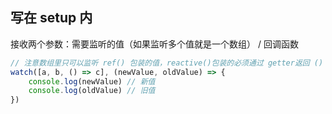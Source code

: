 ## 写在 setup 内

接收两个参数：需要监听的值（如果监听多个值就是一个数组） / 回调函数
```js
// 注意数组里只可以监听 ref() 包装的值，reactive()包装的必须通过 getter返回 () => c 
watch([a, b, () => c], (newValue, oldValue) => {
    console.log(newValue) // 新值
    console.log(oldValue) // 旧值
})
```